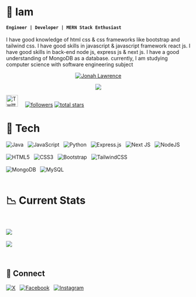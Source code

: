 

# 👾 Iam
**`Engineer | Developer | MERN Stack Enthusiast`**  <br/> <br/>
I have good knowledge of html css & css frameworks like bootstrap and tailwind css. I have good skills in javascript & javascript framework react js. I have good skills in back-end node js, express js & next js. I have a good understanding of MongoDB as a database. currently, I am studying computer science with software engineering subject

<p align="center">
  <a href="https://github.com/DenverCoder1">
    <img src="https://user-images.githubusercontent.com/20955511/199138068-0a7b7b75-a024-4f00-803f-30a19c5d1b2d.png" alt="Jonah Lawrence" /></a>
</p>

<p align="center">
  <!-- Typing SVG by DenverCoder1 - https://github.com/DenverCoder1/readme-typing-svg -->
  <a href="https://github.com/DenverCoder1/readme-typing-svg">
    <img src="https://readme-typing-svg.demolab.com/?lines=Full-stack%20web%20and%20app%20developer;Experienced%20UI%2FUX%20Designer;10%2B%20years%20of%20coding%20experience;Always%20learning%20new%20things&font=Fira%20Code&center=true&width=440&height=45&color=f75c7e&vCenter=true&pause=1000&size=22" /></a>
</p>

 <p align="left">
   <a href="https://twitter.com/mehedycode"><img width="32px" alt="Twitter" title="Twitter" src="https://i.imgur.com/AixJgnm.png"/></a>  &nbsp;  &nbsp;
      <a href="https://github.com/mehedycode?tab=followers">
         <img alt="followers" title="Follow me on Github" src="https://custom-icon-badges.demolab.com/github/followers/mehedycode?color=236ad3&labelColor=1155ba&style=for-the-badge&logo=person-add&label=Follow&logoColor=white"/></a>
      <a href="https://github.com/mehedycode?tab=repositories&sort=stargazers">
         <img alt="total stars" title="Total stars on GitHub" src="https://custom-icon-badges.demolab.com/github/stars/mehedycode?color=55960c&style=for-the-badge&labelColor=488207&logo=star"/></a>
 
   </p>
    

# 🧠 Tech

 ![Java](https://img.shields.io/badge/java-%23ED8B00.svg?style=for-the-badge&logo=openjdk&logoColor=white)  &nbsp; ![JavaScript](https://img.shields.io/badge/javascript-%23323330.svg?style=for-the-badge&logo=javascript&logoColor=%23F7DF1E)  &nbsp; ![Python](https://img.shields.io/badge/python-3670A0?style=for-the-badge&logo=python&logoColor=ffdd54)  &nbsp; ![Express.js](https://img.shields.io/badge/express.js-%23404d59.svg?style=for-the-badge&logo=express&logoColor=%2361DAFB)  &nbsp; ![Next JS](https://img.shields.io/badge/Next-black?style=for-the-badge&logo=next.js&logoColor=white)  &nbsp; ![NodeJS](https://img.shields.io/badge/node.js-6DA55F?style=for-the-badge&logo=node.js&logoColor=white) <br/> <br/> ![HTML5](https://img.shields.io/badge/html5-%23E34F26.svg?style=for-the-badge&logo=html5&logoColor=white)  &nbsp;  ![CSS3](https://img.shields.io/badge/css3-%231572B6.svg?style=for-the-badge&logo=css3&logoColor=white) &nbsp; ![Bootstrap](https://img.shields.io/badge/bootstrap-%238511FA.svg?style=for-the-badge&logo=bootstrap&logoColor=white) &nbsp; ![TailwindCSS](https://img.shields.io/badge/tailwindcss-%2338B2AC.svg?style=for-the-badge&logo=tailwind-css&logoColor=white) <br/> <br/> ![MongoDB](https://img.shields.io/badge/MongoDB-%234ea94b.svg?style=for-the-badge&logo=mongodb&logoColor=white) &nbsp; ![MySQL](https://img.shields.io/badge/mysql-4479A1.svg?style=for-the-badge&logo=mysql&logoColor=white) <br/> <br/>


# 📉 Current Stats

<br/>

![](https://github-readme-stats.vercel.app/api/top-langs/?username=mehedycode&theme=blue_navy&hide_border=true&include_all_commits=false&count_private=false&layout=compact) <br> <br/>
![](https://github-readme-streak-stats.herokuapp.com/?user=mehedycode&theme=blue_navy&hide_border=true)

 <br/>

 ## 📲 Connect
[![X](https://img.shields.io/badge/twitter-black.svg?logo=x&logoColor=white)](https://twitter.com/mehedycode) &nbsp;  [![Facebook](https://img.shields.io/badge/Facebook-%231877F2.svg?logo=Facebook&logoColor=white)](https://www.facebook.com/devmehedirony) &nbsp; [![Instagram](https://img.shields.io/badge/Instagram-%23E4405F.svg?logo=Instagram&logoColor=white)](https://www.instagram.com/devmehedirony) 
